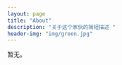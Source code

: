 ```yaml
---
layout: page
title: "About"
description: "关于这个家伙的简短描述 " 
header-img: "img/green.jpg"
---
```


暂无。





